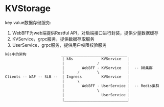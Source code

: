 # KVStorage

key value数据存储服务:

1. WebBFF为web端提供Restful API，对后端接口进行封装，提供少量数据缓存
2. KVService，grpc服务，提供数据存取服务
3. UserService，grpc服务，提供用户权限校验服务

```c++
k8s中的架构                ______________________________ 
                          | k8s             KVService   |
                          |               /             |  
                          |        WebBFF - KVService   |  -- DB集群
                          |      /        \             |
Clients -- WAF -- SLB --  | Ingress         KVService   | 
                          |      \                      |
                          |        WebBFF - UserService |  -- Redis集群
                          |               \             |
                          |                 UserService |
                          |_____________________________|
```